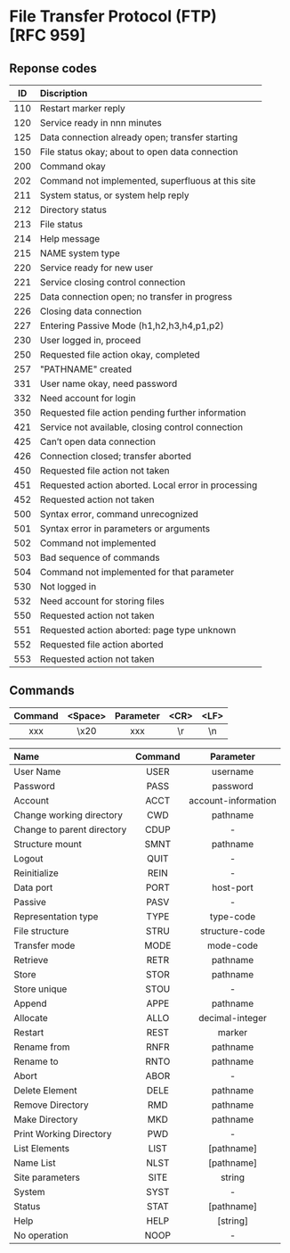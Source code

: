 # File Transfer Protocol (FTP)<br>[RFC 959]

## Reponse codes
|ID|Discription|
|:-:|:-|
|110|Restart marker reply|
| 120 | Service ready in nnn minutes|
| 125 | Data connection already open; transfer starting|
| 150 | File status okay; about to open data connection|
| 200 | Command okay|
| 202 | Command not implemented, superfluous at this site|
| 211 | System status, or system help reply|
| 212 | Directory status|
| 213 | File status|
| 214 | Help message|
| 215 | NAME system type|
| 220 | Service ready for new user|
| 221 | Service closing control connection|
| 225 | Data connection open; no transfer in progress|
| 226 | Closing data connection|
| 227 | Entering Passive Mode (h1,h2,h3,h4,p1,p2)|
| 230 | User logged in, proceed|
| 250 | Requested file action okay, completed|
| 257 | "PATHNAME" created|
| 331 | User name okay, need password|
| 332 | Need account for login|
| 350 | Requested file action pending further information|
|421|Service not available, closing control connection|
|425|Can’t open data connection|
|426|Connection closed; transfer aborted|
|450|Requested file action not taken|
|451|Requested action aborted. Local error in processing|
|452|Requested action not taken|
| 500 | Syntax error, command unrecognized|
| 501 | Syntax error in parameters or arguments|
| 502 | Command not implemented|
| 503 | Bad sequence of commands|
| 504 | Command not implemented for that parameter|
| 530 | Not logged in|
| 532 | Need account for storing files|
| 550 | Requested action not taken|
| 551 | Requested action aborted: page type unknown|
| 552 | Requested file action aborted|
| 553 | Requested action not taken|



## Commands

|Command|\<Space>|Parameter|\<CR>|\<LF>|
|:-:|:-:|:-:|:-:|:-:|
|xxx|\x20|xxx|\r|\n|


|Name|Command|Parameter|
|:-|:-:|:-:|
|User Name|USER|username|
|Password|PASS|password|
|Account|ACCT|account-information|
|Change working directory|CWD|pathname|
|Change to parent directory|CDUP|-|
|Structure mount|SMNT|pathname|
|Logout|QUIT|-|
|Reinitialize|REIN|-|
|Data port|PORT|host-port|
|Passive|PASV|-|
|Representation type|TYPE|type-code|
|File structure|STRU|structure-code|
|Transfer mode|MODE|mode-code|
|Retrieve|RETR|pathname|
|Store|STOR|pathname|
|Store unique|STOU|-|
|Append|APPE|pathname|
|Allocate|ALLO|decimal-integer|
|Restart|REST|marker|
|Rename from|RNFR|pathname|
|Rename to|RNTO|pathname|
|Abort|ABOR|-|
|Delete Element|DELE|pathname|
|Remove Directory|RMD|pathname|
|Make Directory|MKD|pathname|
|Print Working Directory|PWD|-|
|List Elements|LIST|[pathname]|
|Name List|NLST|[pathname] |
|Site parameters|SITE|string|
|System|SYST|-|
|Status|STAT|[pathname]|
|Help|HELP|[string]|
|No operation|NOOP|-|
